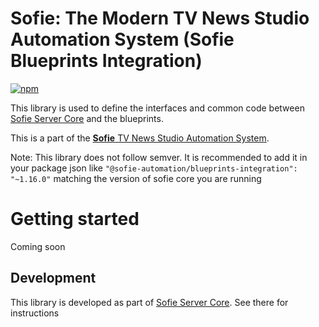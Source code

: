 # Sofie: The Modern TV News Studio Automation System (Sofie Blueprints Integration)

[![npm](https://img.shields.io/npm/v/@sofie-automation/blueprints-integration)](https://www.npmjs.com/package/@sofie-automation/blueprints-integration)

This library is used to define the interfaces and common code between [Sofie Server Core](https://github.com/nrkno/tv-automation-server-core) and the blueprints.

This is a part of the [**Sofie** TV News Studio Automation System](https://github.com/nrkno/Sofie-TV-automation/).

Note: This library does not follow semver. It is recommended to add it in your package json like `"@sofie-automation/blueprints-integration": "~1.16.0"` matching the version of sofie core you are running

# Getting started

Coming soon

## Development

This library is developed as part of [Sofie Server Core](https://github.com/nrkno/tv-automation-server-core). See there for instructions
